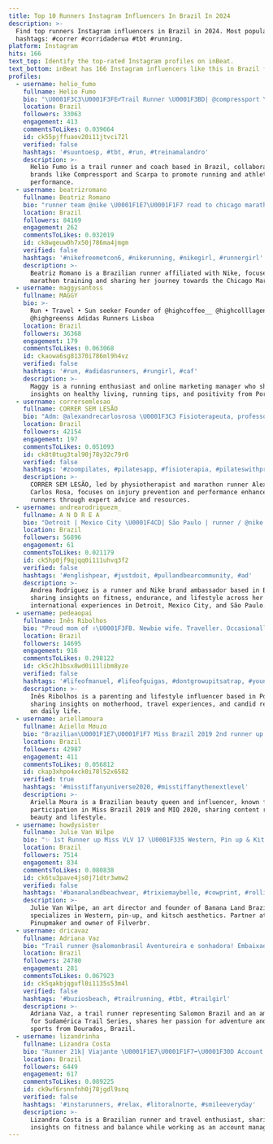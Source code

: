 ```yaml
---
title: Top 10 Runners Instagram Influencers In Brazil In 2024
description: >-
  Find top runners Instagram influencers in Brazil in 2024. Most popular
  hashtags: #correr #corridaderua #tbt #running.
platform: Instagram
hits: 166
text_top: Identify the top-rated Instagram profiles on inBeat.
text_bottom: inBeat has 166 Instagram influencers like this in Brazil for you to contact.
profiles:
  - username: helio_fumo
    fullname: Helio Fumo
    bio: "\U0001F3C3\U0001F3FE‍♂️Trail Runner \U0001F3BD| @compressport \U0001F45F| @scarpaspa \U0001F4BC| @associacaoheliofumo \U0001F1F2\U0001F1FF\U0001F1F5\U0001F1F9\U0001F4CCLisboa Coaching or Running Click ⬇️⬇️"
    location: Brazil
    followers: 33063
    engagement: 413
    commentsToLikes: 0.039664
    id: ck55pjffuaov20i11jtvci72l
    verified: false
    hashtags: '#suuntoesp, #tbt, #run, #treinamalandro'
    description: >-
      Helio Fumo is a trail runner and coach based in Brazil, collaborating with
      brands like Compressport and Scarpa to promote running and athletic
      performance.
  - username: beatrizromano
    fullname: Beatriz Romano
    bio: "runner team @nike \U0001F1E7\U0001F1F7 road to chicago marathon bearomano@grapadigital.com.br"
    location: Brazil
    followers: 84169
    engagement: 262
    commentsToLikes: 0.032019
    id: ck8wgeuw0h7x50j786ma4jmgm
    verified: false
    hashtags: '#nikefreemetcon6, #nikerunning, #nikegirl, #runnergirl'
    description: >-
      Beatriz Romano is a Brazilian runner affiliated with Nike, focused on
      marathon training and sharing her journey towards the Chicago Marathon.
  - username: maggysantoss
    fullname: MAGGY
    bio: >-
      Run • Travel • Sun seeker Founder of @highcoffee__ @highcolllagen
      @highgreenss Adidas Runners Lisboa
    location: Brazil
    followers: 36368
    engagement: 179
    commentsToLikes: 0.063068
    id: ckaowa6sg81370i786ml9h4vz
    verified: false
    hashtags: '#run, #adidasrunners, #rungirl, #caf'
    description: >-
      Maggy is a running enthusiast and online marketing manager who shares
      insights on healthy living, running tips, and positivity from Portugal.
  - username: corrersemlesao
    fullname: CORRER SEM LESÃO
    bio: "Adm: @alexandrecarlosrosa \U0001F3C3 Fisioterapeuta, professor universitário e maratonista. Colunista @runnersbrasiloficial"
    location: Brazil
    followers: 42154
    engagement: 197
    commentsToLikes: 0.051093
    id: ck8t0tug3tal90j78y32c79r0
    verified: false
    hashtags: '#zoompilates, #pilatesapp, #fisioterapia, #pilateswithprops'
    description: >-
      CORRER SEM LESÃO, led by physiotherapist and marathon runner Alexandre
      Carlos Rosa, focuses on injury prevention and performance enhancement for
      runners through expert advice and resources.
  - username: andrearodriguezm_
    fullname: A N D R E A
    bio: "Detroit | Mexico City \U0001F4CD| São Paulo | runner / @nike brand ambassador"
    location: Brazil
    followers: 56896
    engagement: 61
    commentsToLikes: 0.021179
    id: ck5hp0jf9qjqq0i111uhvq3f2
    verified: false
    hashtags: '#englishpear, #justdoit, #pullandbearcommunity, #ad'
    description: >-
      Andrea Rodriguez is a runner and Nike brand ambassador based in Brazil,
      sharing insights on fitness, endurance, and lifestyle across her
      international experiences in Detroit, Mexico City, and São Paulo.
  - username: pedeaopai
    fullname: Inês Ribolhos
    bio: "Proud mom of ✌\U0001F3FB. Newbie wife. Traveller. Occasionally runner. Sarcasm ninja. Gifted napper. Prideful owner of @pedeaopai.store ⭐️. Lisboa, \U0001F1F5\U0001F1F9."
    location: Brazil
    followers: 14695
    engagement: 916
    commentsToLikes: 0.298122
    id: ck5c2h1bsx8wd0i11libm8yze
    verified: false
    hashtags: '#lifeofmanuel, #lifeofguigas, #dontgrowupitsatrap, #youngerbrother'
    description: >-
      Inês Ribolhos is a parenting and lifestyle influencer based in Portugal,
      sharing insights on motherhood, travel experiences, and candid reflections
      on daily life.
  - username: ariellamoura
    fullname: Aɾiellα Mσuɾα
    bio: "Brazilian\U0001F1E7\U0001F1F7 Miss Brazil 2019 2nd runner up MIQ 2020 \U0001F478\U0001F3FB \U0001F4CDBKK \U0001F1F9\U0001F1ED"
    location: Brazil
    followers: 42987
    engagement: 411
    commentsToLikes: 0.056812
    id: ckap3xhpo4xck0i78l52x6582
    verified: true
    hashtags: '#misstiffanyuniverse2020, #misstiffanythenextlevel'
    description: >-
      Ariella Moura is a Brazilian beauty queen and influencer, known for her
      participation in Miss Brazil 2019 and MIQ 2020, sharing content related to
      beauty and lifestyle.
  - username: howdysister
    fullname: Julie Van Wilpe
    bio: "✨ 1st Runner up Miss VLV 17 \U0001F335 Western, Pin up & Kitsch Queen \U0001F4BB @amaro Art Director \U0001F459 @bananalandbrazil founder \U0001F6E0 @pinupmaker partner \U0001F462 @filverbr owner"
    location: Brazil
    followers: 7514
    engagement: 834
    commentsToLikes: 0.080838
    id: ck6tu3pave4js0j71dtr3wmw2
    verified: false
    hashtags: '#bananalandbeachwear, #trixiemaybelle, #cowprint, #rollingstonemagazine'
    description: >-
      Julie Van Wilpe, an art director and founder of Banana Land Brazil,
      specializes in Western, pin-up, and kitsch aesthetics. Partner at
      Pinupmaker and owner of Filverbr.
  - username: dricavaz
    fullname: Adriana Vaz
    bio: "Trail runner @salomonbrasil Aventureira e sonhadora! Embaixadora @sudamericatrailseries Dourados | MS \U0001F1E7\U0001F1F7"
    location: Brazil
    followers: 24780
    engagement: 281
    commentsToLikes: 0.067923
    id: ck5qakbjqgufl0i1135s53m4l
    verified: false
    hashtags: '#buziosbeach, #trailrunning, #tbt, #trailgirl'
    description: >-
      Adriana Vaz, a trail runner representing Salomon Brazil and an ambassador
      for Sudamérica Trail Series, shares her passion for adventure and outdoor
      sports from Dourados, Brazil.
  - username: lizandrinha
    fullname: Lizandra Costa
    bio: "Runner 21k| Viajante \U0001F1E7\U0001F1F7➡️\U0001F30D Account Manager\U0001F469‍\U0001F4BB| Paz e equilíbrio \U0001F340"
    location: Brazil
    followers: 6449
    engagement: 617
    commentsToLikes: 0.089225
    id: ck9wf6rsnnfnh0j78jgdl9snq
    verified: false
    hashtags: '#instarunners, #relax, #litoralnorte, #smileeveryday'
    description: >-
      Lizandra Costa is a Brazilian runner and travel enthusiast, sharing
      insights on fitness and balance while working as an account manager.
---
```



